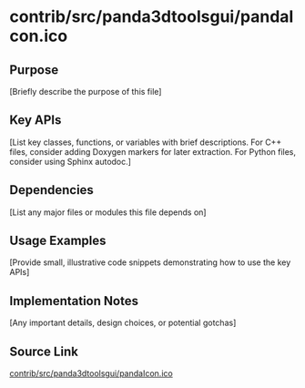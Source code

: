 # contrib/src/panda3dtoolsgui/pandaIcon.ico

## Purpose
[Briefly describe the purpose of this file]

## Key APIs
[List key classes, functions, or variables with brief descriptions.
For C++ files, consider adding Doxygen markers for later extraction.
For Python files, consider using Sphinx autodoc.]

## Dependencies
[List any major files or modules this file depends on]

## Usage Examples
[Provide small, illustrative code snippets demonstrating how to use the key APIs]

## Implementation Notes
[Any important details, design choices, or potential gotchas]

## Source Link
[contrib/src/panda3dtoolsgui/pandaIcon.ico](link_to_source_repository/contrib/src/panda3dtoolsgui/pandaIcon.ico)
